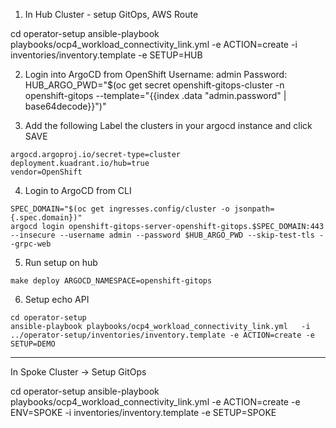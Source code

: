 1. In Hub Cluster - setup GitOps, AWS Route

cd operator-setup
ansible-playbook playbooks/ocp4_workload_connectivity_link.yml  -e ACTION=create -i inventories/inventory.template -e SETUP=HUB

2. Login into ArgoCD from OpenShift
Username: admin
Password: 
HUB_ARGO_PWD="$(oc get secret openshift-gitops-cluster -n openshift-gitops --template="{{index .data \"admin.password\" | base64decode}}")"


3. Add the following Label the clusters in your argocd instance and click SAVE
```
argocd.argoproj.io/secret-type=cluster
deployment.kuadrant.io/hub=true
vendor=OpenShift
```
4. Login to ArgoCD from CLI
```
SPEC_DOMAIN="$(oc get ingresses.config/cluster -o jsonpath={.spec.domain})"
argocd login openshift-gitops-server-openshift-gitops.$SPEC_DOMAIN:443 --insecure --username admin --password $HUB_ARGO_PWD --skip-test-tls --grpc-web
```

5. Run setup on hub
```
make deploy ARGOCD_NAMESPACE=openshift-gitops
```

6. Setup echo API
```
cd operator-setup
ansible-playbook playbooks/ocp4_workload_connectivity_link.yml   -i  ../operator-setup/inventories/inventory.template -e ACTION=create -e SETUP=DEMO
```

-----------

In Spoke Cluster -> Setup GitOps

cd operator-setup
ansible-playbook playbooks/ocp4_workload_connectivity_link.yml  -e ACTION=create -e ENV=SPOKE -i inventories/inventory.template -e SETUP=SPOKE

